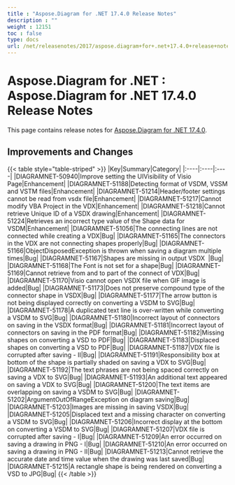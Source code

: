 ```yaml
---
title : "Aspose.Diagram for .NET 17.4.0 Release Notes" 
description : "" 
weight : 12151 
toc : false
type: docs
url: /net/releasenotes/2017/aspose.diagram+for+.net+17.4.0+release+notes/
---
```


# Aspose.Diagram for .NET : Aspose.Diagram for .NET 17.4.0 Release Notes


This page contains release notes for [Aspose.Diagram for .NET 17.4.0](https://www.nuget.org/packages/Aspose.Diagram/17.4.0).

## Improvements and Changes

{{< table style="table-striped" >}}
|Key|Summary|Category|
|:----|:----|:----|
|DIAGRAMNET-50940|Improve setting the UIVisibility of Visio Page|Enhancement|
|DIAGRAMNET-51188|Detecting format of VSDM, VSSM and VSTM files|Enhancement|
|DIAGRAMNET-51214|Header/footer settings cannot be read from vsdx file|Enhancement|
|DIAGRAMNET-51217|Cannot modify VBA Project in the VDX|Enhancement|
|DIAGRAMNET-51218|Cannot retrieve Unique ID of a VSDX drawing|Enhancement|
|DIAGRAMNET-51224|Retrieves an incorrect type value of the Shape data for VSDM|Enhancement|
|DIAGRAMNET-51056|The connecting lines are not connected while creating a VDX|Bug|
|DIAGRAMNET-51165|The connectors in the VDX are not connecting shapes properly|Bug|
|DIAGRAMNET-51166|ObjectDisposedException is thrown when saving a diagram multiple times|Bug|
|DIAGRAMNET-51167|Shapes are missing in output VSDX  |Bug|
|DIAGRAMNET-51168|The Font is not set for a shape|Bug|
|DIAGRAMNET-51169|Cannot retrieve from and to part of the connect of VDX|Bug|
|DIAGRAMNET-51170|Visio cannot open VSDX file when GIF image is added|Bug|
|DIAGRAMNET-51173|Does not preserve compound type of the connector shape in VSDX|Bug|
|DIAGRAMNET-51177|The arrow button is not being displayed correctly on converting a VSDM to SVG|Bug|
|DIAGRAMNET-51178|A duplicated text line is over-written while converting a VSDM to SVG|Bug|
|DIAGRAMNET-51180|Incorrect layout of connectors on saving in the VSDX format|Bug|
|DIAGRAMNET-51181|Incorrect layout of connectors on saving in the PDF format|Bug|
|DIAGRAMNET-51182|Missing shapes on converting a VSD to PDF|Bug|
|DIAGRAMNET-51183|Displaced shapes on converting a VSD to PDF|Bug|
|DIAGRAMNET-51187|VDX file is corrupted after saving - II|Bug|
|DIAGRAMNET-51191|Responsibility box at bottom of the shape is partially shaded on saving a VDX to SVG|Bug|
|DIAGRAMNET-51192|The text phrases are not being spaced correctly on saving a VDX to SVG|Bug|
|DIAGRAMNET-51193|An additional text appeared on saving a VDX to SVG|Bug|
|DIAGRAMNET-51200|The text items are overlapping on saving a VSDM to SVG|Bug|
|DIAGRAMNET-51202|ArgumentOutOfRangeException on diagram saving|Bug|
|DIAGRAMNET-51203|Images are missing in saving VSDX|Bug|
|DIAGRAMNET-51205|Displaced text and a missing character on converting a VSDM to SVG|Bug|
|DIAGRAMNET-51206|Incorrect display at the bottom on converting a VSDM to SVG|Bug|
|DIAGRAMNET-51207|VDX file is corrupted after saving - I|Bug|
|DIAGRAMNET-51209|An error occurred on saving a drawing in PNG - I|Bug|
|DIAGRAMNET-51210|An error occurred on saving a drawing in PNG - II|Bug|
|DIAGRAMNET-51213|Cannot retrieve the accurate date and time value when the drawing was last saved|Bug|
|DIAGRAMNET-51215|A rectangle shape is being rendered on converting a VSD to JPG|Bug|
{{< /table >}}

